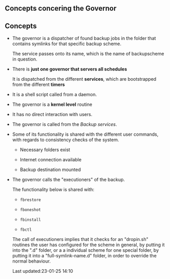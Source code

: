 Concepts concering the Governor
---------------------------------------------

## Concepts

* The governor is a dispatcher of found backup jobs in the
	folder that contains symlinks for that specific backup
	scheme. 

	The service passes onto its name, which is the name of 
	backupscheme in question.

* There is **just one governor that servers all schedules**

	It is dispatched from the different **services**, which
	are bootstrapped from the different **timers**
	
* It is a shell script called from a daemon.

* The governor is a **kernel level** routine

* It has no direct interaction with users.

* The governor is called from the *Backup services*.

* Some of its functionality is shared with the different
	user commands, with regards to consistency checks of the
	system.
	
	* Necessary folders exist

	* Internet connection available

	* Backup destination mounted


* The governor calls the "executioners" of the backup.

  The functionality below is shared with:

	* `fbrestore`

	* `fboneshot`

	* `fbinstall`

	* `fbctl`

	The call of executioners implies that it checks for an
	"dropin.sh" routines the user has configured for the
	scheme in general, by putting it into the "<scheme>.d"
	folder, or a a individual scheme for one special folder,
	by putting it into a "full-symlink-name.d" folder, in
	order to override the normal behaviour.

  Last updated:23-01-25 14:10

